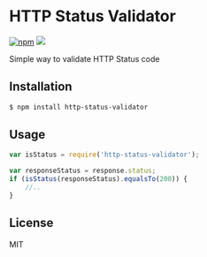 # HTTP Status Validator

[![npm](https://img.shields.io/npm/l/express.svg)]()
<img src="https://img.shields.io/badge/active__development-lightning-brightgreen.svg">


Simple way to validate HTTP Status code

## Installation

```sh
$ npm install http-status-validator
```


## Usage

```javascript
var isStatus = require('http-status-validator');

var responseStatus = response.status;
if (isStatus(responseStatus).equalsTo(200)) {
    //..
}
```

## License 
MIT
